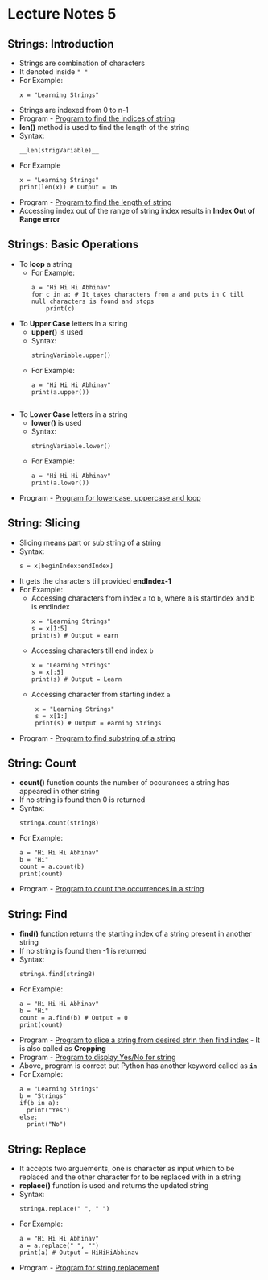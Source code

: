 # Lecture Notes 5

## Strings: Introduction
* Strings are combination of characters
* It denoted inside   `" "`
* For Example:
  ```
  x = "Learning Strings"
  ```
* Strings are indexed from 0 to n-1
* Program - [Program to find the indices of string](https://github.com/abhinavg916/ytcodehelp-python/blob/master/Lectures/Lecture%205/StringIndices.py)
* __len()__ method is used to find the length of the string
* Syntax:
  ```
  __len(strigVariable)__
  ```
* For Example
  ```
  x = "Learning Strings"
  print(len(x)) # Output = 16
  ```
* Program - [Program to find the length of string](https://github.com/abhinavg916/ytcodehelp-python/blob/master/Lectures/Lecture%205/StringLength.py)
* Accessing index out of the range of string index results in __Index Out of Range error__

## Strings: Basic Operations
* To __loop__ a string
  * For Example:
    ```
    a = "Hi Hi Hi Abhinav"
    for c in a: # It takes characters from a and puts in C till null characters is found and stops
        print(c)
    ```
* To __Upper Case__ letters in a string
  * __upper()__ is used
  * Syntax:
    ```
    stringVariable.upper()
    ```
  * For Example:
    ```
    a = "Hi Hi Hi Abhinav"
    print(a.upper())
  ```
* To __Lower Case__ letters in a string
  * __lower()__ is used
  * Syntax:
    ```
    stringVariable.lower()
    ```
  * For Example:
    ```
    a = "Hi Hi Hi Abhinav"
    print(a.lower())
    ```
* Program - [Program for lowercase, uppercase and loop](https://github.com/abhinavg916/ytcodehelp-python/blob/master/Lectures/Lecture%205/StringOperations.py)

## String: Slicing
* Slicing means part or sub string of a string
* Syntax:
  ```
  s = x[beginIndex:endIndex]
  ```
* It gets the characters till provided __endIndex-1__
* For Example:
  * Accessing characters from index  `a` to `b`, where a is startIndex and b is endIndex
    ```
    x = "Learning Strings"
    s = x[1:5]
    print(s) # Output = earn

    ```
   * Accessing characters till end index `b`
      ```
      x = "Learning Strings"
      s = x[:5]
      print(s) # Output = Learn
      ```
   * Accessing character from starting index `a`
     ```
      x = "Learning Strings"
      s = x[1:]
      print(s) # Output = earning Strings
      ```
* Program - [Program to find substring of a string](https://github.com/abhinavg916/ytcodehelp-python/blob/master/Lectures/Lecture%205/StringSlicing.py)

## String: Count
* __count()__ function counts the number of occurances a string has appeared in other string
* If no string is found then 0 is returned
* Syntax:
  ```
  stringA.count(stringB)
  ```
* For Example:
  ```
  a = "Hi Hi Hi Abhinav"
  b = "Hi"
  count = a.count(b)
  print(count)
  ```
* Program - [Program to count the occurrences in a string](https://github.com/abhinavg916/ytcodehelp-python/blob/master/Lectures/Lecture%205/StringCount.py)

## String: Find
* __find()__ function returns the starting index of a string present in another string
* If no string is found then -1 is returned
* Syntax:
  ```
  stringA.find(stringB)
  ```
* For Example:
  ```
  a = "Hi Hi Hi Abhinav"
  b = "Hi"
  count = a.find(b) # Output = 0
  print(count)
  ```
* Program - [Program to slice a string from desired strin then find index](https://github.com/abhinavg916/ytcodehelp-python/blob/master/Lectures/Lecture%205/StringSlicingandFind.py) - It is also called as __Cropping__
* Program - [Program to display Yes/No for string](https://github.com/abhinavg916/ytcodehelp-python/blob/master/Lectures/Lecture%205/StringFind.py)
* Above, program is correct but Python has another keyword called as __`in`__
* For Example:
  ```
  a = "Learning Strings"
  b = "Strings"
  if(b in a):
    print("Yes")
  else:
    print("No")
  ```

## String: Replace
* It accepts two arguements, one is character as input which to be replaced and the other character for to be replaced with in a string
* __replace()__ function is used and returns the updated string
* Syntax:
  ```
  stringA.replace(" ", " ")
  ```
* For Example:
  ```
  a = "Hi Hi Hi Abhinav"
  a = a.replace(" ", "")
  print(a) # Output = HiHiHiAbhinav
  ```
* Program - [Program for string replacement](https://github.com/abhinavg916/ytcodehelp-python/blob/master/Lectures/Lecture%205/StringReplace.py)

